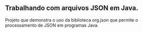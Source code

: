 ## Trabalhando com arquivos JSON em Java.
Projeto que demonstra o uso da biblioteca org.json que permite o processamento de JSON em programas Java.

